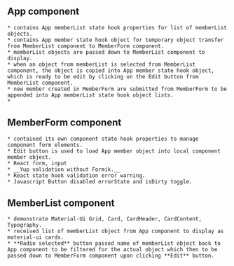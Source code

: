
## App component
	* contains App memberList state hook properties for list of memberList objects.
	* contains App member state hook object for temporary object transfer from MemberList component to MemberForm component. 
	* memberList objects are passed down to MemberList component to display.
	* when an object from memberList is selected from MemberList component, the object is copied into App member state hook object, which is ready to be edit by clicking on the Edit button from MemberList component.
	* new member created in MemberForm are submitted from MemberForm to be appended into App memberList state hook object lists.
	* 

## MemberForm component
	* contained its own component state hook properties to manage component form elements.
	* Edit button is used to load App member object into local component member object.
	* React form, input
	* __Yup validation without Formik.__
	* React state hook validation error warning.
	* Javascript Button disabled errorState and isDirty toggle.

## MemberList component
	* demonstrate Material-Ui Grid, Card, CardHeader, CardContent, Typography.
	* received list of memberList object from App component to display as material-ui cards.
	* **Radio selected** button passed name of memberList object back to App component to be filtered for the actual object which then to be passed down to MemberForm component upon clicking **Edit** button.
